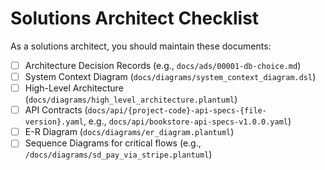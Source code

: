 # Solutions Architect Checklist
As a solutions architect, you should maintain these documents:

- [ ]  Architecture Decision Records (e.g., `docs/ads/00001-db-choice.md`)
- [ ]  System Context Diagram (`docs/diagrams/system_context_diagram.dsl`)
- [ ]  High-Level Architecture (`docs/diagrams/high_level_architecture.plantuml`)
- [ ]  API Contracts (`docs/api/{project-code}-api-specs-{file-version}.yaml`, e.g., `docs/api/bookstore-api-specs-v1.0.0.yaml`)
- [ ]  E-R Diagram (`docs/diagrams/er_diagram.plantuml`)
- [ ]  Sequence Diagrams for critical flows (e.g., `/docs/diagrams/sd_pay_via_stripe.plantuml`)
